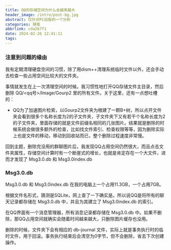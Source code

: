 ```yaml
---
title: QQ的存储空间为什么会越来越大
header_image: /intro/post-bg.jpg
abstract: 仅针对PC旧版的一个分析
categories: 随笔
abbrlink: cda2b7f1
date: 2024-02-26 12:41:11
tags:
---
```

### 注意到问题的缘由
我有定期清理硬盘空间的习惯，除了用dism++清理系统临时文件以外，还会手动去检查一些占用空间比较大的文件夹。

事情就发生在上一次清理空间的时候。我习惯性地打开QQ存储文件主目录，然后删除 QQ/<qq号>/Image/Gourp2 里的所有文件。关于这里，还有一点想吐槽的：
- QQ为了加速图片检索，以Gourp2文件夹为根建了一颗B+树，所以点开文件夹会看到很多个名称长度为2的子文件夹，子文件夹下又有若干个名称长度为2的子文件夹，里面存储的就是文件前缀名相同的几张图片。结果就是删除的时候系统会做很多额外的检查，比如找文件索引、检查权限等等，因为删除实际上也是文件的移动，移动到回收站而已，整个删除过程速度非常慢。

回到主题，删除完没用的群聊图片后，我发现QQ占用空间仍然很大，而且点击文件夹属性，存储空间计算时有一个断崖式的增长，也就是肯定存在一个大文件，进而才发现了 Msg3.0.db 和 Msg3.0index.db

### Msg3.0.db
Msg3.0.db 和 Msg3.0index.db 在我的电脑上一个占用11.3GB，一个占用7GB。

根据文件名形式，猜测是SQLite，网上查了一下确实是。所以说QQ是将所有的聊天记录都存储在 Msg3.0.db 中，并且为其建立了 Msg3.0index.db 的索引。

在QQ界面有一个消息管理器，所有消息记录都存储在 Msg3.0.db 中。如果不删除，那QQ占用空间就确实会随着时间越来越大，只删除图片缓存也没用。

删除的时候，文件夹下会有相应的 db-journal 文件，实际上就是事务执行时的临时文件，用于回滚。事务执行结束后会清空为0字节，但不会删除，省去下次创建操作。
